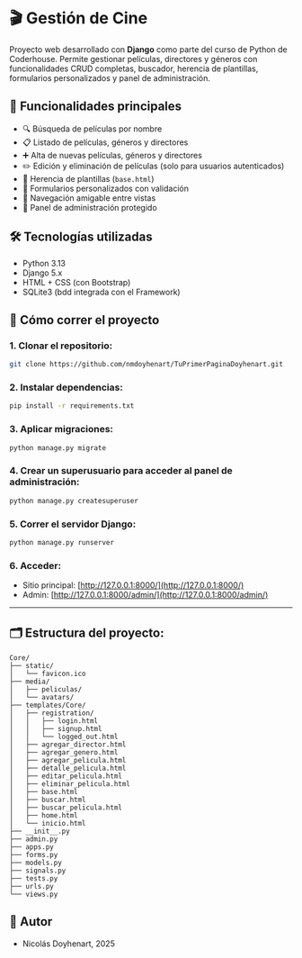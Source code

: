 # 🎬 Gestión de Cine

Proyecto web desarrollado con **Django** como parte del curso de Python de Coderhouse. Permite gestionar películas, directores y géneros con funcionalidades CRUD completas, buscador, herencia de plantillas, formularios personalizados y panel de administración.

## 📌 Funcionalidades principales

- 🔍 Búsqueda de películas por nombre
- 📋 Listado de películas, géneros y directores
- ➕ Alta de nuevas películas, géneros y directores
- ✏️ Edición y eliminación de películas (solo para usuarios autenticados)
- 🧩 Herencia de plantillas (`base.html`)
- 📄 Formularios personalizados con validación
- 📂 Navegación amigable entre vistas
- 🔐 Panel de administración protegido

## 🛠️ Tecnologías utilizadas

- Python 3.13
- Django 5.x
- HTML + CSS (con Bootstrap)
- SQLite3 (bdd integrada con el Framework)

## 🚀 Cómo correr el proyecto

### 1. Clonar el repositorio:

```bash
git clone https://github.com/nmdoyhenart/TuPrimerPaginaDoyhenart.git
```

### 2. Instalar dependencias:

```bash
pip install -r requirements.txt
```

### 3. Aplicar migraciones:

```bash
python manage.py migrate
```

### 4. Crear un superusuario para acceder al panel de administración:

```bash
python manage.py createsuperuser
```

### 5. Correr el servidor Django:

```bash
python manage.py runserver
```

### 6. Acceder:

- Sitio principal: [http://127.0.0.1:8000/](http://127.0.0.1:8000/)
- Admin: [http://127.0.0.1:8000/admin/](http://127.0.0.1:8000/admin/)

---

## 🗂 Estructura del proyecto:

```
Core/
├── static/
│   └── favicon.ico
├── media/
│   ├── peliculas/
│   └── avatars/
├── templates/Core/
│   ├── registration/
│   │   ├── login.html
│   │   ├── signup.html
│   │   └── logged_out.html
│   ├── agregar_director.html
│   ├── agregar_genero.html
│   ├── agregar_pelicula.html
│   ├── detalle_pelicula.html
│   ├── editar_pelicula.html
│   ├── eliminar_pelicula.html
│   ├── base.html
│   ├── buscar.html
│   ├── buscar_pelicula.html
│   ├── home.html
│   └── inicio.html
├── __init__.py
├── admin.py
├── apps.py
├── forms.py
├── models.py
├── signals.py
├── tests.py
├── urls.py
└── views.py
```
## 📌 Autor

- Nicolás Doyhenart, 2025
